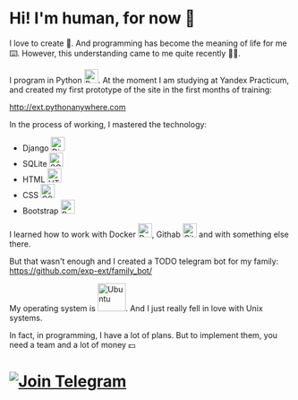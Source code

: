 # Hi! I'm human, for now 👻

I love to create 🤖. 
And programming has become the meaning of life for me ⌨️. 
However, this understanding came to me quite recently 🤷‍♂️.

I program in Python <img src="https://cdn.icon-icons.com/icons2/2415/PNG/512/python_original_logo_icon_146381.png" alt="Python" style="width:25px;"/>. At the moment I am studying at Yandex Practicum, and created my first prototype of the site in the first months of training:


http://ext.pythonanywhere.com


In the process of working, I mastered the technology:
<ul>
  <li> Django  <img src="https://cdn.icon-icons.com/icons2/2415/PNG/512/django_plain_logo_icon_146558.png" alt="Django" style="width:25px;"/></li>
  <li> SQLite  <img src="https://cdn.icon-icons.com/icons2/9/PNG/256/sql_racer_gamedatabase_sql_1526.png" alt="SQLite" style="width:25px;"/></li>
  <li> HTML  <img src="https://cdn.icon-icons.com/icons2/2415/PNG/512/html_original_wordmark_logo_icon_146478.png" alt="HTML" style="width:25px;"/></li>
  <li> CSS  <img src="https://cdn.icon-icons.com/icons2/2415/PNG/512/css_original_wordmark_logo_icon_146576.png" alt="CSS" style="width:25px;"/></li>
  <li> Bootstrap  <img src="https://cdn.icon-icons.com/icons2/2415/PNG/512/bootstrap_plain_wordmark_logo_icon_146620.png" alt="Bootstrap" style="width:25px;"/></li>
</ul> 

I learned how to work with Docker <img src="https://cdn.icon-icons.com/icons2/2415/PNG/512/docker_original_wordmark_logo_icon_146557.png" alt="Docker" style="width:25px;"/>, Githab <img src="https://cdn.icon-icons.com/icons2/2415/PNG/512/git_original_wordmark_logo_icon_146510.png" alt="Githab" style="width:25px;"/> and with something else there.

But that wasn't enough and I created a TODO telegram bot for my family:
https://github.com/exp-ext/family_bot/

My operating system is <img src="https://cdn.icon-icons.com/icons2/2699/PNG/512/ubuntu_src_logo_icon_168374.png" alt="Ubuntu" style="width:50px;"/>. And I just really fell in love with Unix systems.

In fact, in programming, I have a lot of plans. But to implement them, you need a team and a lot of money 💵


# [![Join Telegram](https://img.shields.io/badge/My%20Telegram-Join-blue)](https://t.me/Borokin)

